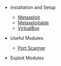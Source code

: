 - Installation and Setup
  - [Metasploit](wip.md)
  - [Metasploitable](wip.md)
  - [VirtualBox](wip.md)

- Useful Modules
  - [Port Scanner](portscanner.md)
  
- Exploit Modules
